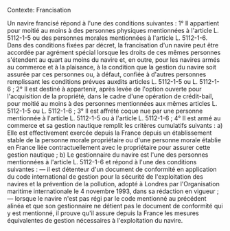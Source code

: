 Contexte: Francisation

Un navire francisé répond à l'une des conditions suivantes : 1° Il appartient pour moitié au moins à des personnes physiques mentionnées à l'article L. 5112-1-5 ou des personnes morales mentionnées à l'article L. 5112-1-6. Dans des conditions fixées par décret, la francisation d'un navire peut être accordée par agrément spécial lorsque les droits de ces mêmes personnes s'étendent au quart au moins du navire et, en outre, pour les navires armés au commerce et à la plaisance, à la condition que la gestion du navire soit assurée par ces personnes ou, à défaut, confiée à d'autres personnes remplissant les conditions prévues auxdits articles L. 5112-1-5 ou L. 5112-1-6 ; 2° Il est destiné à appartenir, après levée de l'option ouverte pour l'acquisition de la propriété, dans le cadre d'une opération de crédit-bail, pour moitié au moins à des personnes mentionnées aux mêmes articles L. 5112-1-5 ou L. 5112-1-6 ; 3° Il est affrété coque nue par une personne mentionnée à l'article L. 5112-1-5 ou à l'article L. 5112-1-6 ; 4° Il est armé au commerce et sa gestion nautique remplit les critères cumulatifs suivants : a) Elle est effectivement exercée depuis la France depuis un établissement stable de la personne morale propriétaire ou d'une personne morale établie en France liée contractuellement avec le propriétaire pour assurer cette gestion nautique ; b) Le gestionnaire du navire est l'une des personnes mentionnées à l'article L. 5112-1-6 et répond à l'une des conditions suivantes : — il est détenteur d'un document de conformité en application du code international de gestion pour la sécurité de l'exploitation des navires et la prévention de la pollution, adopté à Londres par l'Organisation maritime internationale le 4 novembre 1993, dans sa rédaction en vigueur ; — lorsque le navire n'est pas régi par le code mentionné au précédent alinéa et que son gestionnaire ne détient pas le document de conformité qui y est mentionné, il prouve qu'il assure depuis la France les mesures équivalentes de gestion nécessaires à l'exploitation du navire.